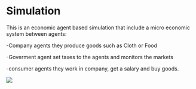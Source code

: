 # Simulation
This is an economic agent based simulation that include a micro economic system between agents:

-Company agents they produce goods such as Cloth or Food

-Goverment agent set taxes to the agents and monitors the markets

-consumer agents they work in company, get a salary and buy goods.

![](https://github.com/mak8427/Simulation2/blob/master/test.gif)
